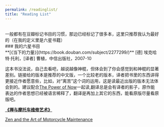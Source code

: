 ```yaml
---
permalink: /readinglist/
title: "Reading List"
---
```

<br />
一般都有在豆瓣标记书目的习惯，那边已经标记了很多本，这里只推荐我认为最好的（在我的定义里是六星书籍）
<br />
### 我的六星书目
<br />
**[《当下的力量》](https://book.douban.com/subject/2277299/)**
[德] 埃克哈特·托利，[译者] 曹植，中信出版社，2007-10  

这本书没法说，自己去看吧，越说越像神棍，但体会到了你会感觉到和神棍的显著差别。链接给的版本是推荐的中文版，一个比较老的版本，译者把书里的东西讲得更接近作者愿意些，比如，对“离苦”这个词的运用，这是读最近出版的版本无法体会到的。建议配合[The Power of Now](https://book.douban.com/subject/2082251/)一起读,翻译总是会有译者的影子，原作能表达的作者思想已经被语言稀释了，翻译是再加上其它的东西，能看原版尽量看原版吧。  

**[《禅与摩托车维修艺术》](https://book.douban.com/subject/6811366/)**

[Zen and the Art of Motorcycle Maintenance](https://book.douban.com/subject/1478120/)
